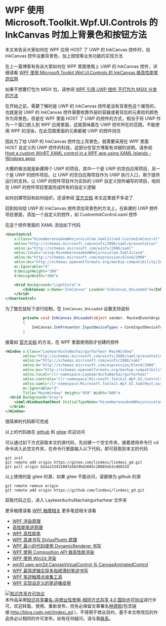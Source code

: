 
# WPF 使用 Microsoft.Toolkit.Wpf.UI.Controls 的 InkCanvas 时加上背景色和按钮方法

本文来告诉大家如何在 WPF 应用 HOST 了 UWP 的 InkCanvas 控件时，给 InkCanvas 控件设置背景色，加上按钮等业务功能的实现方法

<!--more-->


<!-- CreateTime:2021/8/17 21:19:53 -->


<!-- 发布 -->

在上一篇博客有告诉大家如何在 WPF 里面使用上 UWP 的 InkCanvas 控件，详细请看 [WPF 使用 Microsoft.Toolkit.Wpf.UI.Controls 的 InkCanvas 做高性能笔迹应用](https://blog.lindexi.com/post/WPF-%E4%BD%BF%E7%94%A8-Microsoft.Toolkit.Wpf.UI.Controls-%E7%9A%84-InkCanvas-%E5%81%9A%E9%AB%98%E6%80%A7%E8%83%BD%E7%AC%94%E8%BF%B9%E5%BA%94%E7%94%A8.html )

如果不想要打包为 MSIX 包，请参阅 [WPF 引用 UWP 控件 不打包为 MSIX 分发的方法](https://blog.lindexi.com/post/WPF-%E5%BC%95%E7%94%A8-UWP-%E6%8E%A7%E4%BB%B6-%E4%B8%8D%E6%89%93%E5%8C%85%E4%B8%BA-MSIX-%E5%88%86%E5%8F%91%E7%9A%84%E6%96%B9%E6%B3%95.html )

在开始之前，需要了解的是 UWP 的 InkCanvas 控件是没有背景色这个属性的，也就是说 UWP 的 InkCanvas 控件需要依靠外层的容器或者背后的元素给的颜色作为背景色。但是在 WPF 里面 HOST 了 UWP 的控件的方式，相当于将 UWP 作为一个窗口嵌入到 WPF 应用里面，这就意味着在 UWP 控件所在的范围，不能使用 WPF 的渲染，在此范围里面的元素都被 UWP 的控件挡住

因此为了给 UWP 的 InkCanvas 控件加上背景色，就需要采用在 WPF 里面 HOST 自定义的 UWP 控件的科技。这部分在官方博客有详细的说明，请参阅 [Host a custom WinRT XAML control in a WPF app using XAML Islands - Windows apps](https://docs.microsoft.com/en-us/windows/apps/desktop/modernize/host-custom-control-with-xaml-islands?WT.mc_id=WD-MVP-5003260 )

大概的做法就是新建两个 UWP 的项目，其中一个是 UWP 的空白应用项目，另一个是 UWP 的控件项目。让 UWP 的空白应用项目作为 UWP 执行入口，用于提供运行的支持。让 UWP 的控件项目作为实际的 UWP 自定义控件编写的项目，咱将在 UWP 的控件项目里面完成所有的自定义逻辑

如何创建项目和如何组织，还请参阅 [官方文档](https://docs.microsoft.com/en-us/windows/apps/desktop/modernize/host-custom-control-with-xaml-islands?WT.mc_id=WD-MVP-5003260 ) 本文这里就不多说了

回到如何给 UWP 的 InkCanvas 控件添加背景色的方法上，在新建的 UWP 控件项目里面，添加一个自定义的控件，如 CustomInkControl.xaml 控件

在这个控件里面的 XAML 添加如下代码

```xml
<UserControl
    x:Class="HinembereneabemWhejurnicelem.XamlIsland.CustomInkControl"
    xmlns="http://schemas.microsoft.com/winfx/2006/xaml/presentation"
    xmlns:x="http://schemas.microsoft.com/winfx/2006/xaml"
    xmlns:local="using:HinembereneabemWhejurnicelem.XamlIsland"
    xmlns:d="http://schemas.microsoft.com/expression/blend/2008"
    xmlns:mc="http://schemas.openxmlformats.org/markup-compatibility/2006"
    mc:Ignorable="d"
    d:DesignHeight="300"
    d:DesignWidth="400">

    <Grid Background="LightCoral">
        <InkCanvas x:Name="InkCanvas" Loaded="InkCanvas_OnLoaded"></InkCanvas>
    </Grid>
</UserControl>
```

为了能在鼠标下进行绘制，在 `InkCanvas_OnLoaded` 设置支持鼠标

```csharp
        private void InkCanvas_OnLoaded(object sender, RoutedEventArgs e)
        {
            InkCanvas.InkPresenter.InputDeviceTypes = CoreInputDeviceTypes.Mouse| CoreInputDeviceTypes.Touch;
        }
```

接着如 [官方文档](https://docs.microsoft.com/en-us/windows/apps/desktop/modernize/host-custom-control-with-xaml-islands?WT.mc_id=WD-MVP-5003260 ) 的方法，在 WPF 里面使用刚才创建的控件

```xml
<Window x:Class="LaykearduchuNachairgurharhear.MainWindow"
        xmlns="http://schemas.microsoft.com/winfx/2006/xaml/presentation"
        xmlns:x="http://schemas.microsoft.com/winfx/2006/xaml"
        xmlns:d="http://schemas.microsoft.com/expression/blend/2008"
        xmlns:mc="http://schemas.openxmlformats.org/markup-compatibility/2006"
        xmlns:local="clr-namespace:LaykearduchuNachairgurharhear"
        xmlns:controls="clr-namespace:Microsoft.Toolkit.Wpf.UI.Controls;assembly=Microsoft.Toolkit.Wpf.UI.Controls"
        xmlns:xaml="clr-namespace:Microsoft.Toolkit.Wpf.UI.XamlHost;assembly=Microsoft.Toolkit.Wpf.UI.XamlHost"
        mc:Ignorable="d"
        Title="MainWindow" Height="450" Width="800">
  <Grid Background="Gray">
    <xaml:WindowsXamlHost InitialTypeName="HinembereneabemWhejurnicelem.XamlIsland.CustomInkControl" ChildChanged="WindowsXamlHost_ChildChanged" />
  </Grid>
</Window>
```

很简单的代码即可完成

以上的代码放在 [github](https://github.com/lindexi/lindexi_gd/tree/b2aa15343108fa5619bd2605c28085eb3cd6023d/LaykearduchuNachairgurharhear) 和 [gitee](https://gitee.com/lindexi/lindexi_gd/tree/b2aa15343108fa5619bd2605c28085eb3cd6023d/LaykearduchuNachairgurharhear) 欢迎访问

可以通过如下方式获取本文的源代码，先创建一个空文件夹，接着使用命令行 cd 命令进入此空文件夹，在命令行里面输入以下代码，即可获取到本文的代码

```
git init
git remote add origin https://gitee.com/lindexi/lindexi_gd.git
git pull origin b2aa15343108fa5619bd2605c28085eb3cd6023d
```

以上使用的是 gitee 的源，如果 gitee 不能访问，请替换为 github 的源

```
git remote remove origin
git remote add origin https://github.com/lindexi/lindexi_gd.git
```

获取代码之后，进入 LaykearduchuNachairgurharhear 文件夹

更多触摸请看 [WPF 触摸相关](https://blog.lindexi.com/post/WPF-%E8%A7%A6%E6%91%B8%E7%9B%B8%E5%85%B3.html ) 更多笔迹相关请看

- [WPF 渲染原理](https://lindexi.gitee.io/post/WPF-%E6%B8%B2%E6%9F%93%E5%8E%9F%E7%90%86.html )
- [高性能笔迹原理](https://blog.lindexi.com/post/%E9%AB%98%E6%80%A7%E8%83%BD%E7%AC%94%E8%BF%B9%E5%8E%9F%E7%90%86.html)
- [WPF 高性能笔](https://blog.lindexi.com/post/WPF-%E9%AB%98%E6%80%A7%E8%83%BD%E7%AC%94.html ) 
- [WPF 高速书写 StylusPlugIn 原理](https://blog.lindexi.com/post/WPF-%E9%AB%98%E9%80%9F%E4%B9%A6%E5%86%99-StylusPlugIn-%E5%8E%9F%E7%90%86.html )
- [WPF 最小的代码使用 DynamicRenderer 书写](https://blog.lindexi.com/post/WPF-%E6%9C%80%E5%B0%8F%E7%9A%84%E4%BB%A3%E7%A0%81%E4%BD%BF%E7%94%A8-DynamicRenderer-%E4%B9%A6%E5%86%99.html )
- [WPF 使用 Composition API 做高性能渲染](https://blog.lindexi.com/post/WPF-%E4%BD%BF%E7%94%A8-Composition-API-%E5%81%9A%E9%AB%98%E6%80%A7%E8%83%BD%E6%B8%B2%E6%9F%93.html )
- [WPF 使用 Win2d 渲染](https://blog.lindexi.com/post/WPF-%E4%BD%BF%E7%94%A8-Win2d-%E6%B8%B2%E6%9F%93.html )
- [win10 uwp win2d CanvasVirtualControl 与 CanvasAnimatedControl](https://blog.lindexi.com/post/win10-uwp-win2d-CanvasVirtualControl-%E4%B8%8E-CanvasAnimatedControl.html )
- [WPF 最简逻辑实现多指顺滑的笔迹书写](https://blog.lindexi.com/post/WPF-%E6%9C%80%E7%AE%80%E9%80%BB%E8%BE%91%E5%AE%9E%E7%8E%B0%E5%A4%9A%E6%8C%87%E9%A1%BA%E6%BB%91%E7%9A%84%E7%AC%94%E8%BF%B9%E4%B9%A6%E5%86%99.html)
- [WPF 笔迹触摸点收集工具](https://blog.lindexi.com/post/WPF-%E7%AC%94%E8%BF%B9%E8%A7%A6%E6%91%B8%E7%82%B9%E6%94%B6%E9%9B%86%E5%B7%A5%E5%85%B7.html )
- [WPF 实现自定义的笔迹橡皮擦](https://blog.lindexi.com/post/WPF-%E5%AE%9E%E7%8E%B0%E8%87%AA%E5%AE%9A%E4%B9%89%E7%9A%84%E7%AC%94%E8%BF%B9%E6%A9%A1%E7%9A%AE%E6%93%A6.html )





<a rel="license" href="http://creativecommons.org/licenses/by-nc-sa/4.0/"><img alt="知识共享许可协议" style="border-width:0" src="https://licensebuttons.net/l/by-nc-sa/4.0/88x31.png" /></a><br />本作品采用<a rel="license" href="http://creativecommons.org/licenses/by-nc-sa/4.0/">知识共享署名-非商业性使用-相同方式共享 4.0 国际许可协议</a>进行许可。欢迎转载、使用、重新发布，但务必保留文章署名[林德熙](http://blog.csdn.net/lindexi_gd)(包含链接:http://blog.csdn.net/lindexi_gd )，不得用于商业目的，基于本文修改后的作品务必以相同的许可发布。如有任何疑问，请与我[联系](mailto:lindexi_gd@163.com)。